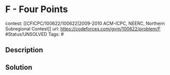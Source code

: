 # F - Four Points

contest: [[CFICPC/100622/100622|2009-2010 ACM-ICPC, NEERC, Northern Subregional Contest]]
url: https://codeforces.com/gym/100622/problem/F
#Status/UNSOLVED
Tags: #

## Description

## Solution

